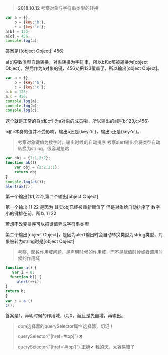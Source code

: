 > **2018.10.12** 考察对象与字符串类型的转换

```js
var a = {},
    b = {key:'b'},
    c = {key:'c'};
a[b] = 123;
a[c] = 456;
console.log(a);
```

答案是{[object Object]: 456}

a[b]导致类型自动转换，对象转换为字符串，所以b和c都被转换为[object Object]，然后作为a对象的键，456又把123覆盖了，所以输出[object Object]。



```js
var a = {},
    b = {key:'b'},
    c = {key:'c'};
a.b = 123;
a.c = 456;
console.log(a);
console.log(b);
console.log(c);
```

这个就是正常的将b和c作为a对象的成员啦，所以输出的a是{b:123,c:456}

b和c本身的值并不受影响，输出b还是{key:‘b’}，输出c还是{key:‘c’}。



> 考察对象键值为数字时，输出时候的自动排序
> 考察alert输出会将类型自动转换为string，很容易忽略

```js
var obj = {1:1,2:2};
function ak(){
	var obj = {2:2,1:1};
	return obj
}
console.log(ak());
alert(ak())；
```

第一个输出{1:1,2:2},第二个输出[object Object]

第一个输出 11 22 是因为 其实obj已经被重新赋值了 但是对象给自动排序了 数字小的键排在前，所以 11 22

若想不改变排序可以把键值弄成字符串类型

第二个输出[object Object]，是因为alert输出时会自动转换类型为string类型，对象被转为string时是[object Object]



> 考察，函数作用域问题，是声明时候的作用域，而不是赋值时候或者调用时候的作用域

```js
function a() {
   var i = 0;
  function b() {
     alert(++i);
}
return b;
}
var c = a ()
c();
```

答案是1，声明时候的作用域，i为0，而且是先自增，再输出。



> dom选择器的querySelector属性选择器，切记！
>
> querySelector(“[href=#top]”) ❌
>
> querySelector(“[href=‘#top’]”) 正确✔ 我的天。太容易错了